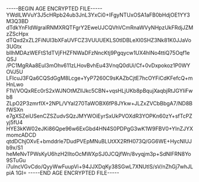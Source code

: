 -----BEGIN AGE ENCRYPTED FILE-----
YWdlLWVuY3J5cHRpb24ub3JnL3YxCi0+IFgyNTUxOSA1aFB0bHdjOE1YY3M3Q3BD
dTdkYnFIdWgralRNMXRQTFgrY2EweUJCQVhVCmRnaWVyNHpzUkFRdjJZMzZScHpx
dTQxd2xZL2FiNUI3bXFaUVFCZ3VUUUEKLS0tIDBLeXI0SHZ3Nk81K0JJaVo3UGtx
bllhMDAzWEFtS1dTVjFHZFNWaDFzNncKtj9Pgqycw1UX4hINo4ttiQ75Oqf1eQSJ
/PC1MgRAa8EuI3mOhv611zLHovBvhEu43VnqQ0dUi/Cf+0vDxpokoz1P0WYOVJ5U
LFIcuJ3FQa6CQSdGgM8Lcge+YyP7260C9sKAZbCjtE7hcOYFiCdKFefcQ+mHnLwo
F1V/VOQxREc0rS2xWJNOtMZllJkc5CBN+vqsHLjUKb8pBqujXaqbjRtJGYIiFwb8
ZLpO2P3zmrfIX+2NPL/VYaI270TaWOBX6fP8JYkw+JLZxZVCbBbgA7/ND8BfWSXn
e7gXSZeiUSenCZSZudvSQzJMYWOiEyrSxUkPVOXdR3YOPKn60zY+sfTcPZyj5fU4
HYE3kKW02eJKi86Qpe96w6ExGbd4HN4S0PDPgG3wK1W9FBV0+YInZJYXmomcADCD
qtdDChjOXvE+bmddrle7DudPVEpMNuBLUtXX2RfH073Q/GG6WE+HycNlUJb9x/S1
heMeNvTPWsKyU6hzH2lItoOcMWXpSJ0JCQjfWn/8vyqjm3p+SdNlFRN8Yo9STuGu
i7ulncVGvCdo/QyyWwFuupVi+94JJXDqKy38SGwL7XNUtlS/sV/nZhGj7whJLpiA
1GI=
-----END AGE ENCRYPTED FILE-----

